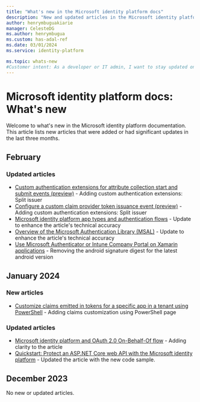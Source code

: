 ```yaml
---
title: "What's new in the Microsoft identity platform docs"
description: "New and updated articles in the Microsoft identity platform documentation."
author: henrymbuguakiarie
manager: CelesteDG
ms.author: henrymbugua
ms.custom: has-adal-ref
ms.date: 03/01/2024
ms.service: identity-platform

ms.topic: whats-new
#Customer intent: As a developer or IT admin, I want to stay updated on the latest changes and additions to the Microsoft identity platform documentation, so that I can ensure that my applications and systems are using the most current and relevant information.
---
```


# Microsoft identity platform docs: What's new

Welcome to what's new in the Microsoft identity platform documentation. This article lists new articles that were added or had significant updates in the last three months.

## February

### Updated articles

- [Custom authentication extensions for attribute collection start and submit events (preview)](custom-extension-attribute-collection.md) - Adding custom authentication extensions: Split issuer
- [Configure a custom claim provider token issuance event (preview)](custom-extension-get-started.md) - Adding custom authentication extensions: Split issuer
- [Microsoft identity platform app types and authentication flows](authentication-flows-app-scenarios.md) - Update to enhance the article's technical accuracy
- [Overview of the Microsoft Authentication Library (MSAL)](msal-overview.md) - Update to enhance the article's technical accuracy
- [Use Microsoft Authenticator or Intune Company Portal on Xamarin applications](msal-net-use-brokers-with-xamarin-apps.md) - Removing the android signature digest for the latest android version

## January 2024

### New articles

- [Customize claims emitted in tokens for a specific app in a tenant using PowerShell](claims-customization-powershell.md) - Adding claims customization using PowerShell page

### Updated articles

- [Microsoft identity platform and OAuth 2.0 On-Behalf-Of flow](v2-oauth2-on-behalf-of-flow.md) - Adding clarity to the article
- [Quickstart: Protect an ASP.NET Core web API with the Microsoft identity platform](quickstart-web-api-aspnet-core-protect-api.md) - Updated the article with the new code sample.

## December 2023

No new or updated articles.
